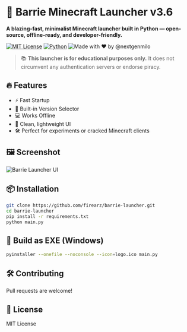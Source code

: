 # 🚀 Barrie Minecraft Launcher v3.6

**A blazing-fast, minimalist Minecraft launcher built in Python — open-source, offline-ready, and developer-friendly.**

[![MIT License](https://img.shields.io/badge/license-MIT-green)](LICENSE)
[![Python](https://img.shields.io/badge/python-3.10+-blue.svg)](https://www.python.org/)
![Made with ❤️ by @nextgenmilo](https://img.shields.io/badge/Made%20By-nextgenmilo-blue)

> 📚 **This launcher is for educational purposes only.**
> It does not circumvent any authentication servers or endorse piracy.

## 🔥 Features

- ⚡ Fast Startup
- 🧩 Built-in Version Selector
- 💻 Works Offline
- 🎯 Clean, lightweight UI
- 🛠️ Perfect for experiments or cracked Minecraft clients

## 🖼️ Screenshot

![Barrie Launcher UI](assets/logo.png)

## 📦 Installation

```bash
git clone https://github.com/firearz/barrie-launcher.git
cd barrie-launcher
pip install -r requirements.txt
python main.py
```

## 🧪 Build as EXE (Windows)

```bash
pyinstaller --onefile --noconsole --icon=logo.ico main.py

```

## 🛠️ Contributing

Pull requests are welcome!

## 📄 License

MIT License
